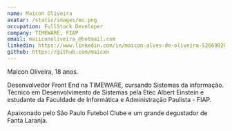 ```yaml
---
name: Maicon Oliveira
avatar: /static/images/eu.png
occupation: FullStack Developer
company: TIMEWARE, FIAP
email: maiiconoliveira_@hotmail.com
linkedin: https://www.linkedin.com/in/maicon-alves-de-oliveira-526698203/
github: https://github.com/maicxn
---
```


Maicon Oliveira, 18 anos.

Desenvolvedor Front End na TIMEWARE, cursando Sistemas da informação.
Técnico em Desenvolvimento de Sistemas pela Etec Albert Einstein e estudante da Faculdade de Informática e Administração Paulista - FIAP.

Apaixonado pelo São Paulo Futebol Clube e um grande degustador de Fanta Laranja.
